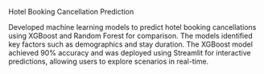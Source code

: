 Hotel Booking Cancellation Prediction

Developed machine learning models to predict hotel booking cancellations using XGBoost and Random Forest for comparison. The models identified key factors such as demographics and stay duration. The XGBoost model achieved 90% accuracy and was deployed using Streamlit for interactive predictions, allowing users to explore scenarios in real-time.
